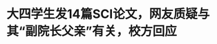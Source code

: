 <!DOCTYPE html>
<html lang="zh-CN">

<head>
    
<title>大四学生发14篇SCI论文，网友质疑与其“副院长父亲”有关，校方回应_腾讯新闻</title>
<meta name="keywords" content="sci论文,刘某华,大四学生,重庆大学,重庆,论文,化学化工学院,化学工程与工艺,发明专利,大四,本科生">
<meta name="description" content="封面新闻记者      5月7日，《重庆这8位同学获国家奖学金》的微信公众号推文提到，来自重庆大学化学化工学院四年级的学生刘某乔已发表十余篇SCI论文，并获得多项国家发明专利授权。有网友质疑：作为本....">
<meta name="author" content="腾讯网">
<meta name="copyright" content="Copyright 1998 - 2025 Tencent. All Rights Reserved">
<meta property="og:type" content="news" />

<meta property="og:title" content="大四学生发14篇SCI论文，网友质疑与其“副院长父亲”有关，校方回应_腾讯新闻" />
<meta property="og:description" content="封面新闻记者      5月7日，《重庆这8位同学获国家奖学金》的微信公众号推文提到，来自重庆大学化学化工学院四年级的学生刘某乔已发表十余篇SCI论文，并获得多项国家发明专利授权。有网友质疑：作为本...." />
<meta property="og:url" content="https://news.qq.com/rain/a/20250508A08HMK00" />
<meta property="og:image" content="https://inews.gtimg.com/news_ls/Oyx5xnhVwDQJm0YjJiZgPdUQU7xaWGm0tjPOfzeGyphLMAA_640330/0" />
<meta property="article:author" content="封面新闻" />
<meta property="article:published_time" content="2025-05-08 20:11:09" />
<meta property="category" content="edu" />

<meta name="baidu-site-verification" content="jJeIJ5X7pP" />
    <meta charset="utf-8" />
<meta http-equiv="X-UA-Compatible" content="IE=Edge" />
<meta name="viewport" content="width=device-width, initial-scale=1, shrink-to-fit=no" />
<link rel="dns-prefetch" href="mat1.gtimg.com">
<link rel="dns-prefetch" href="i.news.qq.com">
<link rel="shortcut icon" href="https://mat1.gtimg.com/qqcdn/qqindex2021/favicon.ico">
<script nomodule="true" src="https://mat1.gtimg.com/qqcdn/qqindex2021/common-static/20240515201444/core3-37-1.min.js"></script>
<script>
  try {
    if (!window.IntersectionObserver) {
      var observerScript = document.createElement('script');
      observerScript.src = "https://mat1.gtimg.com/qqcdn/qqindex2021/common-static/20241024141058/intersection-observer-polyfill.js";
      document.head.appendChild(observerScript);
    }
  } catch (error) {}
</script>

<script>
  try {
    if (!Element.prototype.scrollTo) {
      var scrollScript = document.createElement('script');
      scrollScript.src = "https://mat1.gtimg.com/qqcdn/qqindex2021/common-static/20241025153001/scroll-behavior-polyfill.js";
      document.head.appendChild(scrollScript);
    }
  } catch (error) {}
</script>
<script>
  try {
    if ('scrollRestoration' in window.history) {
      window.history.scrollRestoration = 'manual';
    }
    window.isPcClient = Boolean(window.electron) && (
      window.navigator.userAgent.indexOf('pc-client') > 0 ||
      window.navigator.userAgent.indexOf('TencentNews') > 0
    );
  } catch {}
</script>
<script>
  try {
    if (window.isPcClient) {
      var bodyStyle = document.createElement('style');
      bodyStyle.innerText = 'body{ zoom: 0.95 }';
      document.head.appendChild(bodyStyle);
    }
  } catch {}
</script>
<script>
  window.DATA = {"url":"https://view.inews.qq.com/a/20250508A08HMK00","article_id":"20250508A08HMK00","article_type":"0","title":"大四学生发14篇SCI论文，网友质疑与其“副院长父亲”有关，校方回应","desc":"封面新闻记者      5月7日，《重庆这8位同学获国家奖学金》的微信公众号推文提到，来自重庆大学化学化工学院四年级的学生刘某乔已发表十余篇SCI论文，并获得多项国家发明专利授权。有网友质疑：作为本....","iNewsRecommendLevel":1,"abstract":"封面新闻记者      5月7日，《重庆这8位同学获国家奖学金》的微信公众号推文提到，来自重庆大学化学化工学院四年级的学生刘某乔已发表十余篇SCI论文，并获得多项国家发明专利授权。有网友质疑：作为本....","catalog1":"edu","ad_channel_sign":"edu","introduction":"","media":"封面新闻","media_id":"5109115","pubtime":"2025-05-08 20:11:09","comment_id":"8410325562","political":0,"cmsId":"20250508A08HMK00","cms_id":"20250508A08HMK00","closeAllAd":0,"closeAllFavorite":false,"originContent":{"directory":{"ai_list":null,"enable":2,"list":null},"key_points_show":["重庆大学化学化工学院四年级学生刘某乔已发表14篇SCI论文，并获得多项国家发明专利授权，引发网友质疑其学术能力。","然而，通过中国知网检索发现，刘某乔并非所有发明专利的第一发明人，其中12项第一作者为刘某华，其余两项也出现了刘某华的名字。","重庆大学官网注明，刘某华系该校研究生院副院长、教授，与刘某乔系父女关系。","针对网友质疑，重庆大学化学化工学院表示，学校已关注到相关情况，相关部门正在调查处理中。"],"text":"\u003cdiv class=\"rich_media_content\"\u003e\u003c!--NO_AD_ERROR_3_2I1--\u003e\u003cp style=\"line-height: 30px; margin-bottom: 30px; text-align: justify\" class=\"formatted\"\u003e\u003cspan style=\"font-size: 19px\"\u003e封面新闻记者\u003c/span\u003e\u003c/p\u003e\u003cp style=\"line-height: 30px; margin-bottom: 30px; text-align: justify\" class=\"formatted\"\u003e\u003cspan style=\"font-size: 19px\"\u003e5月7日，《重庆这8位同学获国家奖学金》的微信公众号推文提到，来自重庆大学化学化工学院四年级的学生刘某乔已发表十余篇SCI论文，并获得多项国家发明专利授权。有网友质疑：作为本科生的刘某乔，是否真的取得如此惊人成就？\u003c/span\u003e\u003c!--NO_AD_0--\u003e\u003c!--EOP_0--\u003e\u003c/p\u003e\u003c!--PARAGRAPH_0--\u003e\u003cp style=\"line-height: 30px; margin-bottom: 30px; text-align: justify\" class=\"formatted\"\u003e\u003cspan style=\"font-size: 19px\"\u003e对此，重庆大学化学化工学院相关工作人员向封面新闻回应称，学校已关注到相关情况，相关部门正在调查处理中。\u003c/span\u003e\u003c/p\u003e\u003cp style=\"line-height: 30px; margin-bottom: 30px; text-align: justify\" class=\"formatted min-title\"\u003e\u003cspan style=\"font-size: 21px\"\u003e\u003cstrong\u003e网友质疑刘某乔学术能力\u003c/strong\u003e\u003c/span\u003e\u003c/p\u003e\u003cp style=\"line-height: 30px; margin-bottom: 30px; text-align: justify\" class=\"formatted\"\u003e\u003cspan style=\"font-size: 19px\"\u003e该推文写明，刘某乔是重庆大学化学化工学院化学工程与工艺专业2021级学生，获“微瑞杯”全国大学生化学实验创新设计大赛西南赛区一等奖。她发表了SCI一区期刊论文5篇、SCI二区期刊论文9篇，并获得了国家发明专利授权3项。此外，她还担任两学期助教，累计工作时长60小时，学业帮扶志愿服务时长累计24小时。\u003c/span\u003e\u003c/p\u003e\u003cp style=\"font-size: 19px; line-height: 30px; margin-bottom: 30px; text-align: center\" data-exeditor-arbitrary-box=\"image-box\"\u003e\u003c!--IMG_0--\u003e\u003c/p\u003e\u003cp style=\"line-height: 30px; margin-bottom: 16px; margin-top: -30px; text-align: center\" class=\"formatted\"\u003e\u003cspan style=\"font-size: 15px\"\u003e\u003cspan style=\"color: rgb(127, 127, 127)\"\u003e公众号推文上介绍刘某乔已发表十余篇SCI论文，并获得多项国家发明专利授权。推文截屏图\u003c/span\u003e\u003c/span\u003e\u003c/p\u003e\u003cp style=\"line-height: 30px; margin-bottom: 30px; text-align: justify\" class=\"formatted\"\u003e\u003cspan style=\"font-size: 19px\"\u003e这份耀眼的简历引发网友们的热议。有网友质疑：“本科生真能发表多篇SCI论文？还能获得多项国家发明专利？”还有网友直言：“别再造神了。”\u003c/span\u003e\u003c/p\u003e\u003cp style=\"line-height: 30px; margin-bottom: 30px; text-align: justify\" class=\"formatted\"\u003e\u003cspan style=\"font-size: 19px\"\u003e针对网友们的疑问，封面新闻记者以“刘某乔”为关键词，在中国知网检索发现，自2016年11月8日至2023年6月2日，共有14项发明专利的发明人包括刘某乔。\u003c/span\u003e\u003c/p\u003e\u003cp style=\"font-size: 19px; line-height: 30px; margin-bottom: 30px; text-align: center\" data-exeditor-arbitrary-box=\"image-box\"\u003e\u003c!--IMG_1--\u003e\u003c/p\u003e\u003cp style=\"line-height: 30px; margin-bottom: 16px; margin-top: -30px; text-align: center\" class=\"formatted\"\u003e\u003cspan style=\"font-size: 15px\"\u003e\u003cspan style=\"color: rgb(127, 127, 127)\"\u003e通过中国知网检索，自2016年11月8日至2023年6月2日，共有14项发明专利的发明人中包括刘某乔、刘某华。网站截图\u003c/span\u003e\u003c/span\u003e\u003c/p\u003e\u003cp style=\"line-height: 30px; margin-bottom: 30px; text-align: justify\" class=\"formatted\"\u003e\u003cspan style=\"font-size: 19px\"\u003e记者梳理发现，这14项发明专利中，10项为“发明公开”，4项为“发明授权”。但这14项发明专利的第一发明人均非刘某乔，其中有12项第一作者为刘某华，其余两项也出现了刘某华的名字。重庆大学官网注明，刘某华系该校研究生院副院长、教授。\u003c/span\u003e\u003c!--NO_AD_1--\u003e\u003c!--EOP_1--\u003e\u003c/p\u003e\u003c!--PARAGRAPH_1--\u003e\u003cp style=\"line-height: 30px; margin-bottom: 30px; text-align: justify\" class=\"formatted\"\u003e\u003cspan style=\"font-size: 19px\"\u003e值得注意的是，这些发明专利的最早申请时间为2016年，按时间推算，当时的刘某乔还在读初中。\u003c/span\u003e\u003c/p\u003e\u003cp style=\"line-height: 30px; margin-bottom: 30px; text-align: justify\" class=\"formatted\"\u003e\u003cspan style=\"font-size: 19px\"\u003e在重庆大学知识产权信息服务中心官网上，也能搜到这项发明专利，显示发明人包括刘某华、谷某银、刘某乔等十多人，刘某乔为第三作者，申请人为重庆大学、重庆市第七中学校。\u003c/span\u003e\u003c/p\u003e\u003cp style=\"font-size: 19px; line-height: 30px; margin-bottom: 30px; text-align: center\" data-exeditor-arbitrary-box=\"image-box\"\u003e\u003c!--IMG_2--\u003e\u003c/p\u003e\u003cp style=\"line-height: 30px; margin-bottom: 16px; margin-top: -30px; text-align: center\" class=\"formatted\"\u003e\u003cspan style=\"font-size: 15px\"\u003e\u003cspan style=\"color: rgb(127, 127, 127)\"\u003e在重庆大学知识产权信息服务中心官网上，也能搜到2016年申请的发明专利中，发明人包括刘某乔。\u003c/span\u003e\u003c/span\u003e\u003c/p\u003e\u003cp style=\"line-height: 30px; margin-bottom: 30px; text-align: justify\" class=\"formatted\"\u003e\u003cspan style=\"font-size: 19px\"\u003e针对SCI论文，记者又以“刘某乔”为关键词通过“谷歌学术”搜索，看到13篇SCI论文带有重庆大学刘某乔的名字。不过，在这些论文中，刘某乔均非第一作者，大多为第三、第四作者，其中11篇论文的作者列表中同样出现了刘某华教授的名字。\u003c/span\u003e\u003c!--NO_AD_2--\u003e\u003c!--EOP_2--\u003e\u003c/p\u003e\u003c!--PARAGRAPH_2--\u003e\u003cp style=\"line-height: 30px; margin-bottom: 30px; text-align: justify\" class=\"formatted\"\u003e\u003cspan style=\"font-size: 19px\"\u003eSCI是科学引文索引（Science Citation IndexTM）的简称，与EI（工程索引）、ISTP（科技会议录索引）并列为世界三大科技文献检索系统，是国际公认的进行科学统计与科学评价的主要检索工具。\u003c/span\u003e\u003c!--NO_AD_3--\u003e\u003c!--EOP_3--\u003e\u003c/p\u003e\u003c!--PARAGRAPH_3--\u003e\u003cp style=\"line-height: 30px; margin-bottom: 30px; text-align: justify\" class=\"formatted min-title\"\u003e\u003cspan style=\"font-size: 21px\"\u003e\u003cstrong\u003e刘某乔成绩疑似与其父关联\u003c/strong\u003e\u003c/span\u003e\u003c/p\u003e\u003cp style=\"line-height: 30px; margin-bottom: 30px; text-align: justify\" class=\"formatted\"\u003e\u003cspan style=\"font-size: 19px\"\u003e今年3月18日，重庆大学学生工作公众号曾发布的一条推文提到，学校组织“研途有你”留学分享会，邀请刘某乔做分享。其中个人介绍为，“刘某乔托福成绩97，GRE成绩322。现已获得加州大学伯克利分校（MSSE,Master）、\u003c!--SECURE_LINK_BEGIN_0--\u003e犹他大学\u003c!--SECURE_LINK_END_0--\u003e（冶金工程PhD，全奖）和\u003c!--SECURE_LINK_BEGIN_1--\u003e哥伦比亚大学\u003c!--SECURE_LINK_END_1--\u003e（化学工程Master）的录取通知”。\u003c/span\u003e\u003c/p\u003e\u003cp style=\"font-size: 19px; line-height: 30px; margin-bottom: 30px; text-align: center\" data-exeditor-arbitrary-box=\"image-box\"\u003e\u003c!--IMG_3--\u003e\u003c/p\u003e\u003cp style=\"line-height: 30px; margin-bottom: 16px; margin-top: -30px; text-align: center\" class=\"formatted\"\u003e\u003cspan style=\"font-size: 15px\"\u003e\u003cspan style=\"color: rgb(127, 127, 127)\"\u003e学校公众号推文曾提到过刘某乔。\u003c/span\u003e\u003c/span\u003e\u003c/p\u003e\u003cp style=\"line-height: 30px; margin-bottom: 30px; text-align: justify\" class=\"formatted\"\u003e\u003cspan style=\"font-size: 19px\"\u003e同时，多位重庆大学学生向封面新闻记者透露，该校化学化工学院原副院长、现研究生院副院长刘某华教授与刘某乔系父女关系。学生们怀疑刘某乔取得的成绩与其父有关联。\u003c/span\u003e\u003c!--NO_AD_4--\u003e\u003c!--EOP_4--\u003e\u003c/p\u003e\u003c!--PARAGRAPH_4--\u003e\u003cp style=\"line-height: 30px; margin-bottom: 30px; text-align: justify\" class=\"formatted\"\u003e\u003cspan style=\"font-size: 19px\"\u003e5月8日，封面新闻记者多次致电重庆大学宣传部，想进一步核实相关问题，但电话均无人接听。\u003c/span\u003e\u003c/p\u003e\u003cp style=\"line-height: 30px; margin-bottom: 30px; text-align: justify\" class=\"formatted\"\u003e\u003cspan style=\"font-size: 19px\"\u003e随后，记者联系上重庆大学化学化工学院，工作人员表示，学校已关注到相关情况，“您说的情况这边也关注到了，相关部门正在调查处理。”\u003c/span\u003e\u003c/p\u003e\u003cdiv type=\"x-list_link\" class=\"qqnews_list_link\" style=\"background-color: #F7F7F7; border-radius: 5px; margin-bottom: 24px; padding: 20px 16px 24px 16px; position: relative; text-align: left\"\u003e\u003cdiv style=\"margin-bottom: 20px\"\u003e\u003cspan style=\"background-image: url(\u0026#39;https://new.inews.gtimg.com/tnews/1d01add9-7272-4aa6-8fa3-af6beaeb5038/icon-day.png\u0026#39;); background-size: cover; display: inline-block; height: 18px; margin-right: 2px; position: relative; top: 3px; width: 18px\"\u003e\u003c/span\u003e\u003cspan style=\"font-size: 16px; font-weight: 600; letter-spacing: 0px; line-height: 16px; text-align: justified\"\u003e最新报道\u003c/span\u003e\u003c/div\u003e\u003cp class=\"link_list\"\u003e\u003c!--LINK_0--\u003e\u003c/p\u003e\u003c/div\u003e\u003cdiv powered-by=\"qqnews_ex-editor\"\u003e\u003c/div\u003e\u003cstyle\u003e.rich_media_content{--news-tabel-th-night-color: #444444;--news-font-day-color: #333;--news-font-night-color: #d9d9d9;--news-bottom-distance: 22px}.rich_media_content p:not([data-exeditor-arbitrary-box=image-box]){letter-spacing:.5px;line-height:30px;margin-bottom:var(--news-bottom-distance);word-wrap:break-word}.rich_media_content{color:var(--news-font-day-color);font-size:18px}@media(prefers-color-scheme:dark){body:not([data-weui-theme=light]):not([dark-mode-disable=true]) .rich_media_content p:not([data-exeditor-arbitrary-box=image-box]){letter-spacing:.5px;line-height:30px;margin-bottom:var(--news-bottom-distance);word-wrap:break-word}body:not([data-weui-theme=light]):not([dark-mode-disable=true]) .rich_media_content{color:var(--news-font-night-color)}}.data_color_scheme_dark .rich_media_content p:not([data-exeditor-arbitrary-box=image-box]){letter-spacing:.5px;line-height:30px;margin-bottom:var(--news-bottom-distance);word-wrap:break-word}.data_color_scheme_dark .rich_media_content{color:var(--news-font-night-color)}.data_color_scheme_dark .rich_media_content{font-size:18px}.rich_media_content p[data-exeditor-arbitrary-box=image-box]{margin-bottom:11px}.rich_media_content\u003ediv:not(.qnt-video),.rich_media_content\u003esection{margin-bottom:var(--news-bottom-distance)}.rich_media_content hr{margin-bottom:var(--news-bottom-distance)}.rich_media_content .link_list{margin:0;margin-top:20px;min-height:0!important}.rich_media_content blockquote{background:#f9f9f9;border-left:6px solid #ccc;margin:1.5em 10px;padding:.5em 10px}.rich_media_content blockquote p{margin-bottom:0!important}.data_color_scheme_dark .rich_media_content blockquote{background:#323232}@media(prefers-color-scheme:dark){body:not([data-weui-theme=light]):not([dark-mode-disable=true]) .rich_media_content blockquote{background:#323232}}.rich_media_content ol[data-ex-list]{--ol-start: 1;--ol-list-style-type: decimal;list-style-type:none;counter-reset:olCounter calc(var(--ol-start,1) - 1);position:relative}.rich_media_content ol[data-ex-list]\u003eli\u003e:first-child::before{content:counter(olCounter,var(--ol-list-style-type)) '. ';counter-increment:olCounter;font-variant-numeric:tabular-nums;display:inline-block}.rich_media_content ul[data-ex-list]{--ul-list-style-type: circle;list-style-type:none;position:relative}.rich_media_content ul[data-ex-list].nonUnicode-list-style-type\u003eli\u003e:first-child::before{content:var(--ul-list-style-type) ' ';font-variant-numeric:tabular-nums;display:inline-block;transform:scale(0.5)}.rich_media_content ul[data-ex-list].unicode-list-style-type\u003eli\u003e:first-child::before{content:var(--ul-list-style-type) ' ';font-variant-numeric:tabular-nums;display:inline-block;transform:scale(0.8)}.rich_media_content ol:not([data-ex-list]){padding-left:revert}.rich_media_content ul:not([data-ex-list]){padding-left:revert}.rich_media_content table{display:table;border-collapse:collapse;margin-bottom:var(--news-bottom-distance)}.rich_media_content table th,.rich_media_content table td{word-wrap:break-word;border:1px solid #ddd;white-space:nowrap;padding:2px 5px}.rich_media_content table th{font-weight:700;background-color:#f0f0f0;text-align:left}.rich_media_content table p{margin-bottom:0!important}.data_color_scheme_dark .rich_media_content table th{background:var(--news-tabel-th-night-color)}@media(prefers-color-scheme:dark){body:not([data-weui-theme=light]):not([dark-mode-disable=true]) .rich_media_content table th{background:var(--news-tabel-th-night-color)}}.rich_media_content .qqnews_image_desc,.rich_media_content p[type=om-image-desc]{line-height:20px!important;text-align:center!important;font-size:14px!important;color:#666!important}.rich_media_content div[data-exeditor-arbitrary-box=wrap]:not([data-exeditor-arbitrary-box-special-style]){max-width:100%}.rich_media_content .qqnews-content{--wmfont: 0;--wmcolor: transparent;font-size:var(--wmfont);color:var(--wmcolor);line-height:var(--wmfont)!important;margin-bottom:var(--wmfont)!important}.rich_media_content .qqnews_sign_emphasis{background:#f7f7f7}.rich_media_content .qqnews_sign_emphasis ol{word-wrap:break-word;border:none;color:#5c5c5c;line-height:28px;list-style:none;margin:14px 0 6px;padding:16px 15px 4px}.rich_media_content .qqnews_sign_emphasis p{margin-bottom:12px!important}.rich_media_content .qqnews_sign_emphasis ol\u003eli\u003ep{padding-left:30px}.rich_media_content .qqnews_sign_emphasis ol\u003eli{list-style:none}.rich_media_content .qqnews_sign_emphasis ol\u003eli\u003ep:first-child::before{margin-left:-30px;content:counter(olCounter,decimal) ''!important;counter-increment:olCounter!important;font-variant-numeric:tabular-nums!important;background:#37f;border-radius:2px;color:#fff;font-size:15px;font-style:normal;text-align:center;line-height:18px;width:18px;height:18px;margin-right:12px;position:relative;top:-1px}.data_color_scheme_dark .rich_media_content .qqnews_sign_emphasis{background:#262626}.data_color_scheme_dark .rich_media_content .qqnews_sign_emphasis ol\u003eli\u003ep{color:#a9a9a9}@media(prefers-color-scheme:dark){body:not([data-weui-theme=light]):not([dark-mode-disable=true]) .rich_media_content .qqnews_sign_emphasis{background:#262626}body:not([data-weui-theme=light]):not([dark-mode-disable=true]) .rich_media_content .qqnews_sign_emphasis ol\u003eli\u003ep{color:#a9a9a9}}.rich_media_content h1,.rich_media_content h2,.rich_media_content h3,.rich_media_content h4,.rich_media_content h5,.rich_media_content h6{margin-bottom:var(--news-bottom-distance);font-weight:700}.rich_media_content h1{font-size:20px}.rich_media_content h2,.rich_media_content h3{font-size:19px}.rich_media_content h4,.rich_media_content h5,.rich_media_content h6{font-size:18px}.rich_media_content li:empty{display:none}.rich_media_content ul,.rich_media_content ol{margin-bottom:var(--news-bottom-distance)}.rich_media_content div\u003ep:only-child{margin-bottom:0!important}.rich_media_content .cms-cke-widget-title-wrap p{margin-bottom:0!important}\u003c/style\u003e\u003c/div\u003e","version":"v2"},"originAttribute":{"IMG_0":{"bigOrigUrl":"https://inews.gtimg.com/news_bt/OtlqN-B2tP6SJjTQipsgEzhqKOtuhZIkPVlpl6pFIWAVEAA/0","compressUrl":"https://inews.gtimg.com/news_bt/OtlqN-B2tP6SJjTQipsgEzhqKOtuhZIkPVlpl6pFIWAVEAA/641","desc":"","fullPic":"1","height":1027,"imgurl0":"https://inews.gtimg.com/news_bt/OtlqN-B2tP6SJjTQipsgEzhqKOtuhZIkPVlpl6pFIWAVEAA/0","imgurl1000":"https://inews.gtimg.com/news_bt/OtlqN-B2tP6SJjTQipsgEzhqKOtuhZIkPVlpl6pFIWAVEAA/1000","islong":0,"origUrl":"https://inews.gtimg.com/news_bt/OtlqN-B2tP6SJjTQipsgEzhqKOtuhZIkPVlpl6pFIWAVEAA/641","size":140,"style":"display: inline-block; max-width: 100%; width: 960px","thumb":"https://inews.gtimg.com/news_bt/OtlqN-B2tP6SJjTQipsgEzhqKOtuhZIkPVlpl6pFIWAVEAA_181x181s/0","url":"https://inews.gtimg.com/news_bt/OtlqN-B2tP6SJjTQipsgEzhqKOtuhZIkPVlpl6pFIWAVEAA/641","width":641},"IMG_1":{"bigOrigUrl":"https://inews.gtimg.com/news_bt/OfUaboTCGrVSTY6cK9ok6ICpN5jTJvre0qYAD25N6afIoAA/0","compressUrl":"https://inews.gtimg.com/news_bt/OfUaboTCGrVSTY6cK9ok6ICpN5jTJvre0qYAD25N6afIoAA/641","desc":"","fullPic":"1","height":1296,"imgurl0":"https://inews.gtimg.com/news_bt/OfUaboTCGrVSTY6cK9ok6ICpN5jTJvre0qYAD25N6afIoAA/0","imgurl1000":"https://inews.gtimg.com/news_bt/OfUaboTCGrVSTY6cK9ok6ICpN5jTJvre0qYAD25N6afIoAA/1000","islong":0,"origUrl":"https://inews.gtimg.com/news_bt/OfUaboTCGrVSTY6cK9ok6ICpN5jTJvre0qYAD25N6afIoAA/641","size":145,"style":"display: inline-block; max-width: 100%; width: 960px","thumb":"https://inews.gtimg.com/news_bt/OfUaboTCGrVSTY6cK9ok6ICpN5jTJvre0qYAD25N6afIoAA_181x181s/0","url":"https://inews.gtimg.com/news_bt/OfUaboTCGrVSTY6cK9ok6ICpN5jTJvre0qYAD25N6afIoAA/641","width":641},"IMG_2":{"bigOrigUrl":"https://inews.gtimg.com/news_bt/O0v5ypOBa0dwgiaygq8XaUbbXcJJrEV8SN6C9K5Z8DB5sAA/0","compressUrl":"https://inews.gtimg.com/news_bt/O0v5ypOBa0dwgiaygq8XaUbbXcJJrEV8SN6C9K5Z8DB5sAA/641","desc":"","fullPic":"1","height":775,"imgurl0":"https://inews.gtimg.com/news_bt/O0v5ypOBa0dwgiaygq8XaUbbXcJJrEV8SN6C9K5Z8DB5sAA/0","imgurl1000":"https://inews.gtimg.com/news_bt/O0v5ypOBa0dwgiaygq8XaUbbXcJJrEV8SN6C9K5Z8DB5sAA/1000","islong":0,"origUrl":"https://inews.gtimg.com/news_bt/O0v5ypOBa0dwgiaygq8XaUbbXcJJrEV8SN6C9K5Z8DB5sAA/641","size":136,"style":"display: inline-block; max-width: 100%; width: 960px","thumb":"https://inews.gtimg.com/news_bt/O0v5ypOBa0dwgiaygq8XaUbbXcJJrEV8SN6C9K5Z8DB5sAA_181x181s/0","url":"https://inews.gtimg.com/news_bt/O0v5ypOBa0dwgiaygq8XaUbbXcJJrEV8SN6C9K5Z8DB5sAA/641","width":641},"IMG_3":{"bigOrigUrl":"https://inews.gtimg.com/news_bt/OKtqTJVnIVrqiDIQyJPzpR5cLk7Ts3ovUQA57pm5wOz2AAA/0","compressUrl":"https://inews.gtimg.com/news_bt/OKtqTJVnIVrqiDIQyJPzpR5cLk7Ts3ovUQA57pm5wOz2AAA/641","desc":"","fullPic":"1","height":1299,"imgurl0":"https://inews.gtimg.com/news_bt/OKtqTJVnIVrqiDIQyJPzpR5cLk7Ts3ovUQA57pm5wOz2AAA/0","imgurl1000":"https://inews.gtimg.com/news_bt/OKtqTJVnIVrqiDIQyJPzpR5cLk7Ts3ovUQA57pm5wOz2AAA/1000","islong":0,"origUrl":"https://inews.gtimg.com/news_bt/OKtqTJVnIVrqiDIQyJPzpR5cLk7Ts3ovUQA57pm5wOz2AAA/641","size":204,"style":"display: inline-block; max-width: 100%; width: 960px","thumb":"https://inews.gtimg.com/news_bt/OKtqTJVnIVrqiDIQyJPzpR5cLk7Ts3ovUQA57pm5wOz2AAA_181x181s/0","url":"https://inews.gtimg.com/news_bt/OKtqTJVnIVrqiDIQyJPzpR5cLk7Ts3ovUQA57pm5wOz2AAA/641","width":641},"LINK_0":{"articletype":"0","enable":"1","id":"20250508A08P1B00","showTitle":"大四本科生已发14篇SCI论文？重庆大学：成立专项工作组核实","timestamp":1746708093,"title":"大四本科生已发14篇SCI论文？重庆大学：成立专项工作组核实","url":"https://view.inews.qq.com/a/20250508A08P1B00"}},"selfDeclare":{},"userAddress":"四川","card":{"chlid":"5109115","chlname":"封面新闻","desc":"封面新闻重点服务网络原住民，提供海量、多元化、个性化、年轻化的新闻与资讯。","icon":"https://inews.gtimg.com/newsapp_ls/0/15494483664/0","msgEntry":1,"uin":"ec72ac0acc00ea1d17e139d4ecf23e72ed","update_frequency":"0","vip_desc":"封面新闻官方账号","vip_icon_night":"http://inews.gtimg.com/newsapp_ls/0/14876049528/0","vip_place":"left","vip_type":"30013","vip_icon":"http://inews.gtimg.com/newsapp_ls/0/14876049251/0","vip_type_new":"30013","suid":"8QMd1nxd5IMauTs=","liveInfo":{"roomID":"1366703417","roomStatus":"2","cms_id":"PLV2025050806256100","article_type":"575"},"cpLevel":1},"interationCount":{"like":348,"collect":183,"share":517},"payment_info":{},"article_is_pay":false,"payment_column_info_v1":{"is_column_pay":false,"read_count_all":0},"tag_info_item":null,"contentWordsNum":1294,"extraProperty":{"FeedbackDetailDisableInsert":1,"zanSkinType":""},"relateWelfare":{},"aiSwitch":true,"isOversize":false,"videoArr":[]};
</script>
<script>
  window.channelInfo = {"channelConfig":{"channelNav":[{"_auto_id":"1","active_alien_img":"","alien_img":"","channel_id":"news_news_home","is_local":"0","link":"https://www.qq.com","name_cn":"首页","name_en":"home"},{"_auto_id":"2","active_alien_img":"","alien_img":"","channel_id":"news_news_top","is_local":"0","link":"","name_cn":"要闻","name_en":"news"},{"_auto_id":"4","active_alien_img":"","alien_img":"","channel_id":"news_news_bj","is_local":"1","link":"","name_cn":"北京","name_en":"bj"},{"_auto_id":"5","active_alien_img":"","alien_img":"","channel_id":"news_news_finance","is_local":"0","link":"","name_cn":"财经","name_en":"finance"},{"_auto_id":"6","active_alien_img":"","alien_img":"","channel_id":"news_news_tech","is_local":"0","link":"","name_cn":"科技","name_en":"tech"},{"_auto_id":"7","active_alien_img":"","alien_img":"","channel_id":"tv","is_local":"0","link":"https://v.qq.com/channel/tv/?ptag=qqnews","name_cn":"电视剧","name_en":"tv"},{"_auto_id":"8","active_alien_img":"","alien_img":"","channel_id":"news_news_qa","is_local":"0","link":"","name_cn":"热问","name_en":"qa"},{"_auto_id":"9","active_alien_img":"","alien_img":"","channel_id":"news_news_ent","is_local":"0","link":"","name_cn":"娱乐","name_en":"ent"},{"_auto_id":"10","active_alien_img":"","alien_img":"","channel_id":"variety","is_local":"0","link":"https://v.qq.com/channel/variety/?ptag=qqnews","name_cn":"综艺","name_en":"variety"},{"_auto_id":"11","active_alien_img":"","alien_img":"","channel_id":"news_news_sports","is_local":"0","link":"","name_cn":"体育","name_en":"sports"},{"_auto_id":"13","active_alien_img":"","alien_img":"","channel_id":"news_news_nba","is_local":"0","link":"","name_cn":"NBA","name_en":"nba"},{"_auto_id":"14","active_alien_img":"","alien_img":"","channel_id":"news_news_world","is_local":"0","link":"","name_cn":"国际","name_en":"world"},{"_auto_id":"15","active_alien_img":"","alien_img":"","channel_id":"news_news_mil","is_local":"0","link":"","name_cn":"军事","name_en":"milite"},{"_auto_id":"16","active_alien_img":"","alien_img":"","channel_id":"news_news_auto","is_local":"0","link":"","name_cn":"汽车","name_en":"auto"},{"_auto_id":"17","active_alien_img":"","alien_img":"","channel_id":"news_news_house","is_local":"0","link":"","name_cn":"房产","name_en":"house"},{"_auto_id":"18","active_alien_img":"","alien_img":"","channel_id":"news_news_edu","is_local":"0","link":"","name_cn":"教育","name_en":"edu"},{"_auto_id":"19","active_alien_img":"","alien_img":"","channel_id":"news_news_antip","is_local":"0","link":"","name_cn":"健康","name_en":"health"},{"_auto_id":"20","active_alien_img":"","alien_img":"","channel_id":"news_news_video","is_local":"0","link":"","name_cn":"视频","name_en":"video"},{"_auto_id":"21","active_alien_img":"","alien_img":"","channel_id":"news_news_game","is_local":"0","link":"","name_cn":"游戏","name_en":"games"},{"_auto_id":"22","active_alien_img":"","alien_img":"","channel_id":"news_news_nchupin","is_local":"0","link":"","name_cn":"眼界","name_en":"chupin"},{"_auto_id":"24","active_alien_img":"","alien_img":"","channel_id":"news_news_football","is_local":"0","link":"","name_cn":"足球","name_en":"football"},{"_auto_id":"25","active_alien_img":"","alien_img":"","channel_id":"news_news_kepu","is_local":"0","link":"","name_cn":"科学","name_en":"kepu"},{"_auto_id":"26","active_alien_img":"","alien_img":"","channel_id":"news_news_digi","is_local":"0","link":"","name_cn":"数码","name_en":"digi"},{"_auto_id":"28","active_alien_img":"","alien_img":"","channel_id":"ymzx","is_local":"0","link":"https://gamer.qq.com/v2/cloudgame/game/96897?ichannel=txxwpc0Ftxxwpc1","name_cn":"元梦之星","name_en":"news_news_ymzx"},{"_auto_id":"31","active_alien_img":"","alien_img":"","channel_id":"movie","is_local":"0","link":"https://v.qq.com/channel/movie/?ptag=qqnews","name_cn":"电影","name_en":"movie"},{"_auto_id":"32","active_alien_img":"","alien_img":"","channel_id":"news_news_esport","is_local":"0","link":"","name_cn":"电竞","name_en":"esport"},{"_auto_id":"34","active_alien_img":"","alien_img":"","channel_id":"news_news_history","is_local":"0","link":"","name_cn":"历史","name_en":"history"},{"_auto_id":"35","active_alien_img":"","alien_img":"","channel_id":"news_news_baby","is_local":"0","link":"","name_cn":"育儿","name_en":"baby"},{"_auto_id":"36","active_alien_img":"","alien_img":"","channel_id":"hbjy","is_local":"0","link":"https://gp.qq.com/act/a20250421mnqlx/news.shtml","name_cn":"和平精英","name_en":"news_news_hbjy"},{"_auto_id":"37","active_alien_img":"","alien_img":"","channel_id":"cloud_gamer","is_local":"0","link":"https://gamer.qq.com/?ichannel=txxwpc0Ftxxwpc1","name_cn":"云游戏","name_en":"cloud_gamer"},{"_auto_id":"38","active_alien_img":"","alien_img":"","channel_id":"news_news_lic","is_local":"0","link":"","name_cn":"理财","name_en":"finance_licai"},{"_auto_id":"39","active_alien_img":"","alien_img":"","channel_id":"news_news_istock","is_local":"0","link":"","name_cn":"股票","name_en":"finance_stock"},{"_auto_id":"40","active_alien_img":"","alien_img":"","channel_id":"ren_min_shi_pin","is_local":"0","link":"https://news.qq.com/omn/author/8QMd3Hld74cbujbY?tab=om_video","name_cn":"人民视频","name_en":"ren_min_shi_pin"},{"_auto_id":"41","active_alien_img":"","alien_img":"","channel_id":"news_news_weather","is_local":"0","link":"https://tianqi.qq.com/index.htm","name_cn":"天气","name_en":"weather"}]}};
</script>
<script>
  window.articleConfig = {"rightConfig":[{"_auto_id":"1","category_key":"default","modules":"{\"moduleList\":[{\"title\":\"作者其他文章\",\"id\":\"user_article\"},{\"title\":\"精选视频\",\"id\":\"video_album\",\"videoType\":\"tag\",\"videoId\":\"aUepxrtchGM=\",\"isSticky\":0},{\"title\":\"下载条\",\"id\":\"download_banner\",\"isSticky\":1},{\"title\":\"热点榜\",\"id\":\"hot_rank_list\",\"isSticky\":1},{\"title\":\"广告推广\",\"id\":\"ssp_ad_module\",\"category\":\"ad_ssp\",\"loid\":\"109\",\"isSticky\":1},{\"title\":\"广告推广位\",\"id\":\"c2s_ad_module\",\"category\":\"right_c2s\",\"path\":\"QQcom_all_Rectangle-1|QQcom_all_Rectangle-2|QQcom_all_Rectangle-3\",\"isSticky\":1}]}"},{"_auto_id":"2","category_key":"ent","modules":"{\"moduleList\":[{\"title\":\"作者其他文章\",\"id\":\"user_article\"},{\"title\":\"精选视频\",\"id\":\"video_album\",\"videoType\":\"tag\",\"videoId\":\"aUepxrtchGM=\"},{\"title\":\"下载条\",\"id\":\"download_banner\",\"isSticky\":1},{\"title\":\"热点榜\",\"id\":\"hot_rank_list\",\"isSticky\":1},{\"title\":\"广告推广\",\"id\":\"ssp_ad_module\",\"category\":\"ad_ssp\",\"loid\":\"109\",\"isSticky\":1},{\"title\":\"广告推广\",\"id\":\"ssp_ad_module\",\"category\":\"ad_ssp\",\"loid\":\"117\",\"isSticky\":1}]}"},{"_auto_id":"3","category_key":"game","modules":"{\"moduleList\":[{\"title\":\"作者其他文章\",\"id\":\"user_article\"},{\"title\":\"精选视频\",\"id\":\"video_album\",\"videoType\":\"tag\",\"videoId\":\"aUepxrtchGM=\"},{\"title\":\"热门游戏\",\"id\":\"recommend_game\",\"isSticky\":0},{\"title\":\"下载条\",\"id\":\"download_banner\",\"isSticky\":1},{\"title\":\"热点榜\",\"id\":\"hot_rank_list\",\"isSticky\":1},{\"title\":\"广告推广\",\"id\":\"ssp_ad_module\",\"category\":\"ad_ssp\",\"loid\":\"109\",\"isSticky\":1},{\"title\":\"广告推广位\",\"id\":\"c2s_ad_module\",\"category\":\"right_c2s\",\"path\":\"QQcom_all_Rectangle-1|QQcom_all_Rectangle-2|QQcom_all_Rectangle-3\",\"isSticky\":1}]}"},{"_auto_id":"4","category_key":"tech","modules":"{\"moduleList\":[{\"title\":\"作者其他文章\",\"id\":\"user_article\"},{\"title\":\"精选视频\",\"id\":\"video_album\",\"videoType\":\"tag\",\"videoId\":\"aUepxrtchGM=\"},{\"title\":\"下载条\",\"id\":\"download_banner\",\"isSticky\":1},{\"title\":\"热点榜\",\"id\":\"hot_rank_list\",\"isSticky\":1},{\"title\":\"广告推广\",\"id\":\"ssp_ad_module\",\"category\":\"ad_ssp\",\"loid\":\"109\",\"isSticky\":1},{\"title\":\"广告推广位\",\"id\":\"c2s_ad_module\",\"category\":\"right_c2s\",\"path\":\"QQcom_all_Rectangle-1|QQcom_all_Rectangle-2|QQcom_all_Rectangle-3\",\"isSticky\":1}]}"},{"_auto_id":"5","category_key":"finance","modules":"{\"moduleList\":[{\"title\":\"作者其他文章\",\"id\":\"user_article\"},{\"title\":\"精选视频\",\"id\":\"video_album\",\"videoType\":\"tag\",\"videoId\":\"aUepxrtchGM=\"},{\"title\":\"下载条\",\"id\":\"download_banner\",\"isSticky\":1},{\"title\":\"热点榜\",\"id\":\"hot_rank_list\",\"isSticky\":1},{\"title\":\"广告推广\",\"id\":\"ssp_ad_module\",\"category\":\"ad_ssp\",\"loid\":\"109\",\"isSticky\":1},{\"title\":\"广告推广位\",\"id\":\"c2s_ad_module\",\"category\":\"right_c2s\",\"path\":\"QQcom_all_Rectangle-1|QQcom_all_Rectangle-2|QQcom_all_Rectangle-3\",\"isSticky\":1}]}"},{"_auto_id":"6","category_key":"news","modules":"{\"moduleList\":[{\"title\":\"作者其他文章\",\"id\":\"user_article\"},{\"title\":\"精选视频\",\"id\":\"video_album\",\"videoType\":\"tag\",\"videoId\":\"aUepxrtchGM=\"},{\"title\":\"下载条\",\"id\":\"download_banner\",\"isSticky\":1},{\"title\":\"热点榜\",\"id\":\"hot_rank_list\",\"isSticky\":1},{\"title\":\"广告推广\",\"id\":\"ssp_ad_module\",\"category\":\"ad_ssp\",\"loid\":\"109\",\"isSticky\":1},{\"title\":\"广告推广位\",\"id\":\"c2s_ad_module\",\"category\":\"right_c2s\",\"path\":\"QQcom_all_Rectangle-1|QQcom_all_Rectangle-2|QQcom_all_Rectangle-3\",\"isSticky\":1}]}"},{"_auto_id":"7","category_key":"fashion","modules":"{\"moduleList\":[{\"title\":\"作者其他文章\",\"id\":\"user_article\"},{\"title\":\"精选视频\",\"id\":\"video_album\",\"videoType\":\"tag\",\"videoId\":\"aUepxrtchGM=\"},{\"title\":\"下载条\",\"id\":\"download_banner\",\"isSticky\":1},{\"title\":\"热点榜\",\"id\":\"hot_rank_list\",\"isSticky\":1},{\"title\":\"广告推广\",\"id\":\"ssp_ad_module\",\"category\":\"ad_ssp\",\"loid\":\"109\",\"isSticky\":1},{\"title\":\"广告推广位\",\"id\":\"c2s_ad_module\",\"category\":\"right_c2s\",\"path\":\"QQcom_all_Rectangle-1|QQcom_all_Rectangle-2|QQcom_all_Rectangle-3\",\"isSticky\":1}]}"},{"_auto_id":"8","category_key":"sports","modules":"{\"moduleList\":[{\"title\":\"作者其他文章\",\"id\":\"user_article\"},{\"title\":\"精选视频\",\"id\":\"video_album\",\"videoType\":\"tag\",\"videoId\":\"aUepxrtchGM=\"},{\"title\":\"下载条\",\"id\":\"download_banner\",\"isSticky\":1},{\"title\":\"热点榜\",\"id\":\"hot_rank_list\",\"isSticky\":1},{\"title\":\"广告推广\",\"id\":\"ssp_ad_module\",\"category\":\"ad_ssp\",\"loid\":\"109\",\"isSticky\":1},{\"title\":\"广告推广位\",\"id\":\"c2s_ad_module\",\"category\":\"right_c2s\",\"path\":\"QQcom_all_Rectangle-1|QQcom_all_Rectangle-2|QQcom_all_Rectangle-3\",\"isSticky\":1}]}"},{"_auto_id":"9","category_key":"health","modules":"{\"moduleList\":[{\"title\":\"作者其他文章\",\"id\":\"user_article\"},{\"title\":\"精选视频\",\"id\":\"video_album\",\"videoType\":\"tag\",\"videoId\":\"aUepxrtchGM=\"},{\"title\":\"下载条\",\"id\":\"download_banner\",\"isSticky\":1},{\"title\":\"热点榜\",\"id\":\"hot_rank_list\",\"isSticky\":1},{\"title\":\"广告推广\",\"id\":\"ssp_ad_module\",\"category\":\"ad_ssp\",\"loid\":\"109\",\"isSticky\":1},{\"title\":\"广告推广位\",\"id\":\"c2s_ad_module\",\"category\":\"right_c2s\",\"path\":\"QQcom_all_Rectangle-1|QQcom_all_Rectangle-2|QQcom_all_Rectangle-3\",\"isSticky\":1}]}"},{"_auto_id":"10","category_key":"nba","modules":"{\"moduleList\":[{\"title\":\"作者其他文章\",\"id\":\"user_article\"},{\"title\":\"精选视频\",\"id\":\"video_album\",\"videoType\":\"tag\",\"videoId\":\"aUepxrtchGM=\"},{\"title\":\"下载条\",\"id\":\"download_banner\",\"isSticky\":1},{\"title\":\"热点榜\",\"id\":\"hot_rank_list\",\"isSticky\":1},{\"title\":\"广告推广\",\"id\":\"ssp_ad_module\",\"category\":\"ad_ssp\",\"loid\":\"109\",\"isSticky\":1},{\"title\":\"广告推广位\",\"id\":\"c2s_ad_module\",\"category\":\"right_c2s\",\"path\":\"QQcom_all_Rectangle-1|QQcom_all_Rectangle-2|QQcom_all_Rectangle-3\",\"isSticky\":1}]}"},{"_auto_id":"11","category_key":"edu","modules":"{\"moduleList\":[{\"title\":\"作者其他文章\",\"id\":\"user_article\"},{\"title\":\"精选视频\",\"id\":\"video_album\",\"videoType\":\"tag\",\"videoId\":\"aUWpxLNdg2c=\"},{\"title\":\"下载条\",\"id\":\"download_banner\",\"isSticky\":1},{\"title\":\"热点榜\",\"id\":\"hot_rank_list\",\"isSticky\":1},{\"title\":\"广告推广\",\"id\":\"ssp_ad_module\",\"category\":\"ad_ssp\",\"loid\":\"109\",\"isSticky\":1},{\"title\":\"广告推广位\",\"id\":\"c2s_ad_module\",\"category\":\"right_c2s\",\"path\":\"QQcom_all_Rectangle-1|QQcom_all_Rectangle-2|QQcom_all_Rectangle-3\",\"isSticky\":1}]}"},{"_auto_id":"12","category_key":"ad","modules":"{\"moduleList\":[{\"title\":\"广告推广\",\"id\":\"ssp_ad_module\",\"category\":\"ad_ssp\",\"loid\":\"109\",\"isSticky\":1},{\"title\":\"广告推广位\",\"id\":\"c2s_ad_module\",\"category\":\"right_c2s\",\"path\":\"QQcom_all_Rectangle-1|QQcom_all_Rectangle-2|QQcom_all_Rectangle-3\",\"isSticky\":1}]}"}],"tonglanAdConfig":[{"_auto_id":"1","modules":"{\"moduleList\":[{\"title\":\"广告推广位\",\"id\":\"top\",\"category\":\"top_c2s\",\"path\":\"QQcom_all_Width1-1\"},{\"title\":\"广告推广位\",\"id\":\"bottom\",\"category\":\"bottom_c2s\",\"path\":\"QQcom_all_Width1-2\"}]}"}],"bottomConfig":[],"videoAdConfig":[{"_auto_id":"1","normal_time":"10","switch":"1","video_count":"0","video_time":"0"}],"rightGameConfig":[{"_auto_id":"2","desc":"连续登录送游戏钻石，群雄共聚称霸沙城","icon":"https://inews.gtimg.com/newsapp_bt/0/0627161037914_3816/0","link":"https://s.iwan.qq.com/opengame/tenvideo/index.html?hidestatusbar=1&hidetitlebar=1&immersive=1&syswebview=1&landscape=1&gameid=49085&url=https%3A%2F%2Fgz-file.91ninthpalace.com%2Fwzzx%2Findex_tencent_iwan.html%20&ref_ele=90015","name":"王者之心2"},{"_auto_id":"3","desc":"上线送VIP！万人同屏横扫沙城","icon":"https://inews.gtimg.com/newsapp_bt/0/0627155752146_4584/0","link":"https://s.iwan.qq.com/opengame/tenvideo/index.html?hidestatusbar=1&hidetitlebar=1&immersive=1&landscape=1&syswebview=1&gameid=47203&url=https%3A%2F%2Fcqss2login.bigrnet.com%2Fiwan%2Fh5%2Fplay%2Floading&ref_ele=90015","name":"传奇盛世"},{"_auto_id":"4","desc":"超高爆率，经典玩法","icon":"https://inews.gtimg.com/newsapp_bt/0/0627160641137_9103/0","link":"https://s.iwan.qq.com/opengame/tenvideo/index.html?hidestatusbar=1&hidetitlebar=1&immersive=1&syswebview=1&gameid=43803&url=https%3A%2F%2Fsdk.mxzgame.com%2FGames%2Fportal%2F108337%2FTXVApp&ref_ele=90015","name":"新不良人"},{"_auto_id":"6","desc":"超多福利登录即领，海量游戏任你畅玩","icon":"https://inews.gtimg.com/newsapp_bt/0/111315495935_3595/0","link":"https://dldir3.qq.com/minigamefile/webdownloads/QQGameMini_silent_1002020001_cid0.exe","name":"QQ游戏大厅"},{"_auto_id":"7","desc":"纯正经典玩法，欢乐挑战赛火热来袭","icon":"https://inews.gtimg.com/newsapp_bt/0/070918050891_4971/0","link":"https://minigame.qq.com/h5game_frame_test/?appid=200904&ifid=1502020001","name":"欢乐斗地主"},{"_auto_id":"8","desc":"新服大放送，享赚你就来","icon":"https://inews.gtimg.com/newsapp_bt/0/0627154608860_7318/0","link":"https://s.iwan.qq.com/opengame/tenvideo/index.html?hidestatusbar=1&hidetitlebar=1&immersive=1&syswebview=1&landscape=1&gameid=43403&url=https%3A%2F%2Flogin-wxxyx2-bzsc.jikewan.com%2Fgame%2Fcqtxvideo.html&ref_ele=90015","name":"百战沙城"},{"_auto_id":"9","desc":"全新极速版本爽玩！送新武魂转换卡","icon":"https://inews.gtimg.com/newsapp_bt/0/1016115936984_7153/0","link":"https://s.iwan.qq.com/opengame/tenvideo/index.html?hidestatusbar=1&hidetitlebar=1&immersive=1&syswebview=1&gameid=51477&url=https%3A%2F%2Fh5sdk.cdqcwl.com%2Fsdk%2Ftxaiwandefault%2Fce43a6806214ed5b3e2227ca7e99e27a%2F2231&ref_ele=90015","name":"斗罗大陆"},{"_auto_id":"10","desc":"原汁原味，正版授权","icon":"https://inews.gtimg.com/newsapp_bt/0/0627160844946_1794/0","link":"https://s.iwan.qq.com/opengame/tenvideo/index.html?hidetitlebar=1&immersive=1&syswebview=1&landscape=1&gameid=37275&url=https%3A%2F%2Fsdk.mxzgame.com%2FGames%2Fportal%2F100211%2FTXVApp&ref_ele=90015","name":"原始传奇"},{"_auto_id":"11","desc":"登录领神秘巨星，打造巅峰阵容","icon":"https://inews.gtimg.com/newsapp_bt/0/0701170959368_8122/0","link":"https://s.iwan.qq.com/opengame/tenvideo/index.html?hidestatusbar=1&hidetitlebar=1&immersive=1&syswebview=1&gameid=40591&url=https%3A%2F%2Frh.diaigame.com%2Fh5plat%2Fplay%2Fpackage_code%2FP0012462&ref_ele=90015","name":"巅峰冠军足球"},{"_auto_id":"12","desc":"赛季制实时PVP联机对战","icon":"https://inews.gtimg.com/newsapp_bt/0/0701165259701_7142/0","link":"https://s.iwan.qq.com/opengame/tenvideo/index.html?hidestatusbar=1&hidetitlebar=1&immersive=1&syswebview=1&gameid=49634&url=https%3A%2F%2Ffootball.shenshoucdn.com%2Ffootball_new%2Fh5%2Ftxsp%2Findex.html&ref_ele=90015","name":"球场风云"},{"_auto_id":"13","desc":"专注超爽打宝体验","icon":"https://inews.gtimg.com/newsapp_bt/0/0627154956673_3154/0","link":"https://s.iwan.qq.com/opengame/tenvideo/index.html?hidestatusbar=1&hidetitlebar=1&immersive=1&syswebview=1&gameid=41057&url=https%3A%2F%2Fh5apily.fire2333.com%2Fh5sdk%2Ftxshipin%2Findex%2F3200222%2F3200112&ref_ele=90015","name":"传奇至尊"},{"_auto_id":"16","desc":"火爆新服，福利满满","icon":"https://inews.gtimg.com/newsapp_bt/0/0701171307639_4759/0","link":"https://s.iwan.qq.com/opengame/tenvideo/index.html?hidestatusbar=1&hidetitlebar=1&immersive=1&syswebview=1&gameid=50335&url=https%3A%2F%2Fh5-union-cdn.pptgame.cn%2Findex.html%3Ftx_package_id%3D10202%20&ref_ele=90015","name":"火源战纪"},{"_auto_id":"17","desc":"魔幻风格，超大场面","icon":"https://inews.gtimg.com/newsapp_bt/0/0701171500721_6895/0","link":"https://s.iwan.qq.com/opengame/tenvideo/index.html?hidestatusbar=1&hidetitlebar=1&immersive=1&syswebview=1&gameid=33112&url=https%3A%2F%2Fcsjs-tx.ebibi.com%2Fgame%2Fh5iwan-wwzs%2Fmain%2Findex.html&ref_ele=90015","name":"万王之神"},{"_auto_id":"19","desc":"经典神话背景，高清细腻画质","icon":"https://inews.gtimg.com/newsapp_bt/0/0709181543493_4955/0","link":"https://s.iwan.qq.com/opengame/tenvideo/index.html?hidestatusbar=1&hidetitlebar=1&immersive=1&syswebview=1&gameid=39686&url=https%3A%2F%2Fsdk.gz.1253361160.clb.myqcloud.com%2FGames%2Fportal%2F108311%2FTXVApp&ref_ele=90015","name":"凡人神将传"}]};
</script>
<script src="https://mat1.gtimg.com/www/js/emonitor/custom_ed041a23.js" charset="utf-8"></script>
<script>
  try {
    window.emonitorIns = emonitor.create({
      name: 'newsqq_normalArticle',
      atta: {
        name: 'newsqq',
      },
      mode: '007',
    });
  } catch (err) {
    console.warn(err);
  }
</script>
<link href="https://mat1.gtimg.com/qqcdn/qqindex2021/common-static/hel/qqnews-pc-dc_20250429075631/static/css/static.css" rel="stylesheet">

<script>window.__HEL_PRESET_META__={"qqnews-pc-components":{"app":{"id":1366,"name":"qqnews-pc-components","app_group_name":"qqnews-pc-components","proj_ver":{"map":{},"utime":0},"online_version":"qqnews-pc-components_20250306025658","build_version":"qqnews-pc-components_20250429075334","update_at":"2025-04-29T11:54:47.000Z","desc":"set by [init], from container [formal.pc.dc.tj100993] worker [1]"},"version":{"sub_app_name":"qqnews-pc-components","sub_app_version":"qqnews-pc-components_20250429075334","src_map":{"webDirPath":"https://mat1.gtimg.com/qqcdn/qqindex2021/common-static/hel/qqnews-pc-components_20250429075334","htmlIndexSrc":"https://mat1.gtimg.com/qqcdn/qqindex2021/common-static/hel/qqnews-pc-components_20250429075334/index.html","extractMode":"all","iframeSrc":"","chunkCssSrcList":["https://mat1.gtimg.com/qqcdn/qqindex2021/common-static/hel/qqnews-pc-components_20250429075334/static/css/index.css"],"chunkJsSrcList":["https://mat1.gtimg.com/qqcdn/qqindex2021/common-static/hel/qqnews-pc-components_20250429075334/static/js/index.js"],"staticCssSrcList":[],"staticJsSrcList":["https://mat1.gtimg.com/qqcdn/qqindex2021/static/20231212123233/react.production.min.js","https://mat1.gtimg.com/qqcdn/qqindex2021/static/20231212123233/react-dom.production.min.js","https://mat1.gtimg.com/qqcdn/qqindex2021/common-static/hel/hel-base-v16.js"],"relativeCssSrcList":[],"relativeJsSrcList":[],"privCssSrcList":[],"srvModSrcList":[],"headAssetList":[{"tag":"staticScript","append":false,"attrs":{"src":"https://mat1.gtimg.com/qqcdn/qqindex2021/static/20231212123233/react.production.min.js"}},{"tag":"staticScript","append":false,"attrs":{"src":"https://mat1.gtimg.com/qqcdn/qqindex2021/static/20231212123233/react-dom.production.min.js"}},{"tag":"staticScript","append":false,"attrs":{"src":"https://mat1.gtimg.com/qqcdn/qqindex2021/common-static/hel/hel-base-v16.js"}},{"tag":"script","append":true,"attrs":{"src":"https://mat1.gtimg.com/qqcdn/qqindex2021/common-static/hel/qqnews-pc-components_20250429075334/static/js/index.js","defer":""}},{"tag":"link","append":true,"attrs":{"href":"https://mat1.gtimg.com/qqcdn/qqindex2021/common-static/hel/qqnews-pc-components_20250429075334/static/css/index.css","rel":"stylesheet"}}],"bodyAssetList":[]},"update_at":"2025-04-29T11:54:46.000Z","create_at":"2025-04-29T11:54:46.000Z","_worker_id":"1","_is_backup":true}}}</script>
<script>window.__VIEW_PATH__="article.ejs";</script>
</head>

<body id="dc-normal-body">
  <div id="top-nav"></div>
  <div id="topAd"></div>
  <div class="qqweb-pc-content ">
    <div class="content-left">
      <div class="content">
        <div class="left-tool" id="left-tool"></div>
                <div class="content-article">
            <div id="article-column-tag"></div>
            <h1>大四学生发14篇SCI论文，网友质疑与其“副院长父亲”有关，校方回应</h1>
            <div id="article-author"></div>
            <div id="article-content"></div>
          <div id="article-status"></div>
          <div id="relate-question"></div>
          <div class="recommend-con" id="ArticleBottom"></div>
        </div>
      </div>
      <div id="article-comment"></div>
      <div id="recommend"></div>
      <div id="bottomAd"></div>
      <div id="article-footer"></div>
    </div>
    <div id="content-right" class="content-right"></div>
  </div>
  <div id="go-top"></div>
  <script>
    var navDom = document.getElementById('top-nav');
    if (window.isPcClient && navDom) {
      navDom.style.height = '0';
    }
  </script>
    <script type="text/javascript">
  var TIME_BEFORE_LOAD_CRYSTAL = Date.now();
</script>
<script src="https://mat1.gtimg.com/qqcdn/qqindex2021/advertisement/qqdc/crystal.202504291215.min.js" id="l_qq_com"></script>
<script type="text/javascript">
  if (typeof crystal === 'undefined' && Math.random() <= 1) {
    (function() {
      var TIME_AFTER_LOAD_CRYSTAL = Date.now();
      var img = new Image(1, 1);
      img.src = "//dp3.qq.com/qqcom/?adb=1&dm=new&err=1002&blockjs=" + (TIME_AFTER_LOAD_CRYSTAL - TIME_BEFORE_LOAD_CRYSTAL);
    })();
  }
</script>
    <iframe style="display: none;" src="https://i.news.qq.com/web_backend/getWebPacUid"></iframe>
<script src="https://mat1.gtimg.com/qqcdn/qqindex2021/common-static/20240805160928/react.production.min.js"></script>
<script src="https://mat1.gtimg.com/qqcdn/qqindex2021/common-static/20240805160928/react-dom.production.min.js"></script>
<script src="https://mat1.gtimg.com/qqcdn/qqindex2021/common-static/20241018171503/universal-report.min.js"></script>
<script defer type="text/javascript" src="https://mat1.gtimg.com/qqcdn/qqindex2021/libs/barrier/aria.js?appid=9327b8b06379d9d1728bbfbe2025ef9c" charset="utf-8"></script>
<script defer src="https://t.captcha.qq.com/TCaptcha.js"></script>
<script>document.cookie="hel_err=;path=/;";</script>
<script src="https://mat1.gtimg.com/qqcdn/qqindex2021/common-static/hel/hel-base-v16.js"></script>
<script src="https://mat1.gtimg.com/qqcdn/qqindex2021/common-static/hel/qqnews-pc-hel-entry_20250117174052/static/js/index.js"></script>
<link rel="preload" href="https://mat1.gtimg.com/qqcdn/qqindex2021/common-static/hel/qqnews-pc-dc_20250429075631/static/js/static.js" as="script">
<link rel="preload" href="https://mat1.gtimg.com/qqcdn/qqindex2021/common-static/hel/qqnews-pc-components_20250429075334/static/js/index.js" as="script">
<script>window.loadProject("https://mat1.gtimg.com/qqcdn/qqindex2021/common-static/hel/qqnews-pc-dc_20250429075631/static/js/static.js");</script>
<iframe id="videoFrame" style="display: none;" src="https://video.qq.com/cookie/sync_qqnews.html"></iframe>
</body>

</html>
